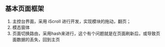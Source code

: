 ## 基本页面框架



1. 主控台界面，采用 iScroll 进行开发，实现模块的拖动，翻页；
2. 模态窗体
3. 页面切换路由，采用hash来进行，这个有个问题就是在页面刷新后，或导致页面数据的丢失，回到主页




